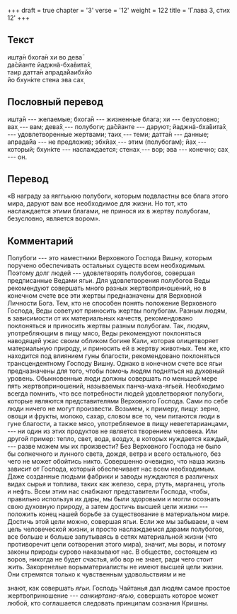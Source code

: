 +++
draft = true
chapter = '3'
verse = '12'
weight = 122
title = 'Глава 3, стих 12'
+++
## Текст

ишт̣а̄н бхога̄н хи во дева̄  
да̄сйанте йаджн̃а-бха̄вита̄х̣  
таир датта̄н апрада̄йаибхйо  
йо бхун̇кте стена эва сах̣

## Пословный перевод

ишт̣а̄н --- желаемые; бхога̄н --- жизненные блага; хи --- безусловно; вах̣
--- вам; дева̄х̣ --- полубоги; да̄сйанте --- даруют; йаджн̃а-бха̄вита̄х̣ ---
удовлетворенные жертвами; таих̣ --- теми; датта̄н --- данные; апрада̄йа ---
не предложив; эбхйах̣ --- этим (полубогам); йах̣ --- который; бхун̇кте ---
наслаждается; стенах̣ --- вор; эва --- конечно; сах̣ --- он.

## Перевод

«В награду за яяггььюю полубоги, которым подвластны все блага этого
мира, даруют вам все необходимое для жизни. Но тот, кто наслаждается
этими благами, не принося их в жертву полубогам, безусловно, является
вором».

## Комментарий

Полубоги --- это наместники Верховного Господа Вишну, которым поручено
обеспечивать остальных существ всем необходимым. Поэтому долг людей ---
удовлетворять полубогов, совершая предписанные Ведами ягьи. Для
удовлетворения полубогов Веды рекомендуют совершать много разных
жертвоприношений, но в конечном счете все эти жертвы предназначены для
Верховной Личности Бога. Тем, кто не способен понять положение
Верховного Господа, Веды советуют приносить жертвы полубогам. Разным
людям, в зависимости от их материальных качеств, рекомендовано
поклоняться и приносить жертвы разным полубогам. Так, людям,
употребляющим в пищу мясо, Веды рекомендуют поклоняться наводящей ужас
своим обликом богине Кали, которая олицетворяет материальную природу, и
приносить ей в жертву животных. Тем же, кто находится под влиянием гуны
благости, рекомендовано поклоняться трансцендентному Господу Вишну.
Однако в конечном счете все ягьи предназначены для того, чтобы помочь
людям подняться на духовный уровень. Обыкновенные люди должны совершать
по меньшей мере пять жертвоприношений, называемых панча-маха-ягьей.
Необходимо всегда помнить, что все потребности людей удовлетворяют
полубоги, которые являются представителями Верховного Господа. Сами по
себе люди ничего не могут произвести. Возьмем, к примеру, пищу: зерно,
овощи и фрукты, молоко, сахар, словом все то, чем питаются люди в гуне
благости, а также мясо, употребляемое в пищу невегетарианцами, --- ни
один из этих продуктов не является творением человека. Или другой
пример: тепло, свет, вода, воздух, в которых нуждается каждый, --- разве
можем мы их произвести? Без Верховного Господа не было бы солнечного и
лунного света, дождя, ветра и всего остального, без чего не может
обойтись никто. Совершенно очевидно, что наша жизнь зависит от Господа,
который обеспечивает нас всем необходимым. Даже созданные людьми фабрики
и заводы нуждаются в различных видах сырья и топлива, таких как железо,
сера, ртуть, марганец, уголь и нефть. Всем этим нас снабжают
представители Господа, чтобы, правильно используя их дары, мы были
здоровыми и могли осознать свою духовную природу, а затем достичь высшей
цели жизни --- положить конец нашей борьбе за существование в
материальном мире. Достичь этой цели можно, совершая ягьи. Если же мы
забываем, в чем цель человеческой жизни, и просто наслаждаемся дарами
полубогов, все больше и больше запутываясь в сетях материальной жизни
(что противоречит цели сотворения этого мира), значит, мы воры, и потому
законы природы сурово наказывают нас. В обществе, состоящем из воров,
никогда не будет счастья, ибо вор не знает, ради чего стоит жить.
Закоренелые ворыматериалисты не имеют высшей цели жизни. Они стремятся
только к чувственным удовольствиям и не

знают, как совершать *ягьи.* Господь Чайтанья дал людям самое простое
жертвоприношение --- *санкиртана-ягью,* совершать которое может любой,
кто соглашается следовать принципам сознания Кришны.
